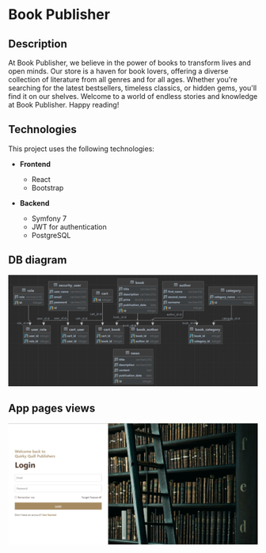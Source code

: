 # Book Publisher

## Description
At Book Publisher, we believe in the power of books to transform lives and open minds. Our store is a haven for book lovers, offering a diverse collection of literature from all genres and for all ages. Whether you're searching for the latest bestsellers, timeless classics, or hidden gems, you'll find it on our shelves.
Welcome to a world of endless stories and knowledge at Book Publisher. Happy reading!

## Technologies
This project uses the following technologies:
- **Frontend**
  - React
  - Bootstrap

- **Backend**
  - Symfony 7
  - JWT for authentication
  - PostgreSQL


## DB diagram
![Uploading db_view.svg…](images/ERD.png)


## App pages views
![Uploading db_view.svg…](images/login.png)

